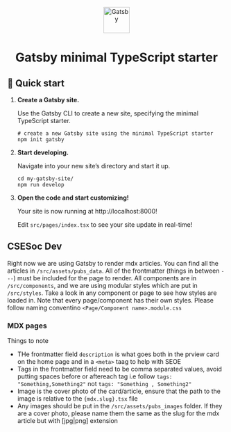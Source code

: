 <p align="center">
  <a href="https://www.gatsbyjs.com/?utm_source=starter&utm_medium=readme&utm_campaign=minimal-starter-ts">
    <img alt="Gatsby" src="https://www.gatsbyjs.com/Gatsby-Monogram.svg" width="60" />
  </a>
</p>
<h1 align="center">
  Gatsby minimal TypeScript starter
</h1>

## 🚀 Quick start

1.  **Create a Gatsby site.**

    Use the Gatsby CLI to create a new site, specifying the minimal TypeScript starter.

    ```shell
    # create a new Gatsby site using the minimal TypeScript starter
    npm init gatsby
    ```

2.  **Start developing.**

    Navigate into your new site’s directory and start it up.

    ```shell
    cd my-gatsby-site/
    npm run develop
    ```

3.  **Open the code and start customizing!**

    Your site is now running at http://localhost:8000!

    Edit `src/pages/index.tsx` to see your site update in real-time!

## CSESoc Dev
Right now we are using Gatsby to render mdx articles. You can find all the articles in `/src/assets/pubs_data`. All of the frontmatter (things in between `---`) must be included for the page to render. All components are in `/src/components`, and we are using modular styles which are put in `/src/styles`. Take a look in any component or page to see how styles are loaded in. Note that every page/component has their own styles. Please follow naming conventino `<Page/Component name>.module.css`

### MDX pages
Things to note
- THe frontmatter field `description` is what goes both in the prview card on the home page and in a `<meta>` taag to help with SEOE
- Tags in the frontmatter field need to be comma separated values, avoid putting spaces before or aftereach tag i.e follow `tags: "Something,Something2"` not `tags: "Something , Something2"`
- Image is the cover photo of the card/article, ensure that the path to the image is relative to the `{mdx.slug}.tsx` file
- Any images should be put in the `/src/assets/pubs_images` folder. If they are a cover photo, please name them the same as the slug for the mdx article but with [jpg|png] extension